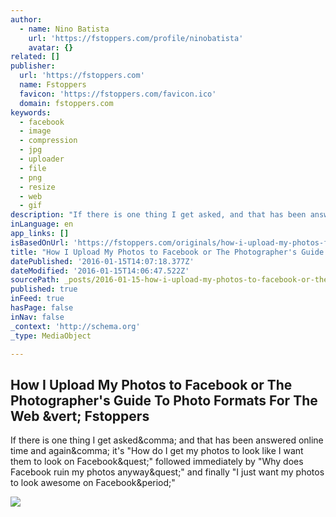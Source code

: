 ```yaml
---
author:
  - name: Nino Batista
    url: 'https://fstoppers.com/profile/ninobatista'
    avatar: {}
related: []
publisher:
  url: 'https://fstoppers.com'
  name: Fstoppers
  favicon: 'https://fstoppers.com/favicon.ico'
  domain: fstoppers.com
keywords:
  - facebook
  - image
  - compression
  - jpg
  - uploader
  - file
  - png
  - resize
  - web
  - gif
description: "If there is one thing I get asked, and that has been answered online time and again, it's \"How do I get my photos to look like I want them to look on Facebook?\" followed immediately by \"Why does Facebook ruin my photos anyway?\" and finally \"I just want my photos to look awesome on Facebook.\""
inLanguage: en
app_links: []
isBasedOnUrl: 'https://fstoppers.com/originals/how-i-upload-my-photos-facebook-or-photographers-guide-photo-formats-web-49658'
title: "How I Upload My Photos to Facebook or The Photographer's Guide To Photo Formats For The Web | Fstoppers"
datePublished: '2016-01-15T14:07:18.377Z'
dateModified: '2016-01-15T14:06:47.522Z'
sourcePath: _posts/2016-01-15-how-i-upload-my-photos-to-facebook-or-the-photographers-gui.md
published: true
inFeed: true
hasPage: false
inNav: false
_context: 'http://schema.org'
_type: MediaObject

---
```

<article style=""><h1>How I Upload My Photos to Facebook or The Photographer's Guide To Photo Formats For The Web &amp;vert; Fstoppers</h1><p>If there is one thing I get asked&amp;comma; and that has been answered online time and again&amp;comma; it's "How do I get my photos to look like I want them to look on Facebook&amp;quest;" followed immediately by "Why does Facebook ruin my photos anyway&amp;quest;" and finally "I just want my photos to look awesome on Facebook&amp;period;"</p><img src="https://d1w5usc88actyi.cloudfront.net/media/2014/12/saveforweb.png" /></article>